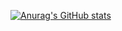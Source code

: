 [![Anurag's GitHub stats](https://github-readme-stats.vercel.app/api?username=mokaily1&repo=mohamedokaily.github.io&show_icons=true&include_all_commits=false&count_private=true)](https://mohamedokaily.com/)
